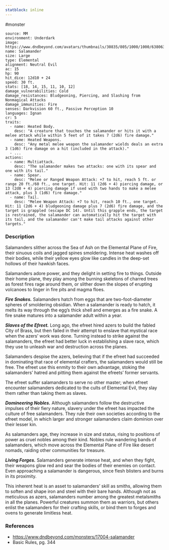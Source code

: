 ```yaml
---
statblock: inline
---
```

 #monster 

```statblock
source: MM
environment: Underdark
image: https://www.dndbeyond.com/avatars/thumbnails/30835/805/1000/1000/638063921868615940.png
name: Salamander
size: Large
type: Elemental
alignment: Neutral Evil
ac: 15
hp: 90
hit_dice: 12d10 + 24
speed: 30 ft.
stats: [18, 14, 15, 11, 10, 12]
damage_vulnerabilities: Cold
damage_resistances: Bludgeoning, Piercing, and Slashing from Nonmagical Attacks
damage_immunities: Fire
senses: Darkvision 60 ft., Passive Perception 10
languages: Ignan
cr: 5
traits:
  - name: Heated Body.
    desc: "A creature that touches the salamander or hits it with a melee attack while within 5 feet of it takes 7 (2d6) fire damage."
  - name: Heated Weapons.
    desc: "Any metal melee weapon the salamander wields deals an extra 3 (1d6) fire damage on a hit (included in the attack)."
  - ...
actions:
  - name: Multiattack.
    desc: "The salamander makes two attacks: one with its spear and one with its tail."
  - name: Spear.
    desc: "Melee or Ranged Weapon Attack: +7 to hit, reach 5 ft. or range 20 ft./60 ft., one target. Hit: 11 (2d6 + 4) piercing damage, or 13 (2d8 + 4) piercing damage if used with two hands to make a melee attack, plus 3 (1d6) fire damage."
  - name: Tail.
    desc: "Melee Weapon Attack: +7 to hit, reach 10 ft., one target. Hit: 11 (2d6 + 4) bludgeoning damage plus 7 (2d6) fire damage, and the target is grappled (escape DC 14). Until this grapple ends, the target is restrained, the salamander can automatically hit the target with its tail, and the salamander can't make tail attacks against other targets."
```

### Description

Salamanders slither across the Sea of Ash on the Elemental Plane of Fire, their sinuous coils and jagged spines smoldering. Intense heat washes off their bodies, while their yellow eyes glow like candles in the deep-set hollows of their hawkish faces.

Salamanders adore power, and they delight in setting fire to things. Outside their home plane, they play among the burning skeletons of charred trees as forest fires rage around them, or slither down the slopes of erupting volcanoes to linger in fire pits and magma floes.

_**Fire Snakes.**_ Salamanders hatch from eggs that are two-foot-diameter spheres of smoldering obsidian. When a salamander is ready to hatch, it melts its way through the egg’s thick shell and emerges as a fire snake. A fire snake matures into a salamander adult within a year.

_**Slaves of the Efreet.**_ Long ago, the efreet hired azers to build the fabled City of Brass, but then failed in their attempt to enslave that mystical race when the azers’ work was done. Turning instead to strike against the salamanders, the efreet had better luck in establishing a slave race, which they use to unleash war and destruction across the planes.

Salamanders despise the azers, believing that if the efreet had succeeded in dominating that race of elemental crafters, the salamanders would still be free. The efreet use this enmity to their own advantage, stoking the salamanders’ hatred and pitting them against the efreets’ former servants.

The efreet suffer salamanders to serve no other master; when efreet encounter salamanders dedicated to the cults of Elemental Evil, they slay them rather than taking them as slaves.

_**Domineering Nobles.**_ Although salamanders follow the destructive impulses of their fiery nature, slavery under the efreet has impacted the culture of free salamanders. They rule their own societies according to the efreet model, in which larger and stronger salamanders claim dominion over their lesser kin.

As salamanders age, they increase in size and status, rising to positions of power as cruel nobles among their kind. Nobles rule wandering bands of salamanders, which move across the Elemental Plane of Fire like desert nomads, raiding other communities for treasure.

_**Living Forges.**_ Salamanders generate intense heat, and when they fight, their weapons glow red and sear the bodies of their enemies on contact. Even approaching a salamander is dangerous, since flesh blisters and burns in its proximity.

This inherent heat is an asset to salamanders’ skill as smiths, allowing them to soften and shape iron and steel with their bare hands. Although not as meticulous as azers, salamanders number among the greatest metalsmiths in all the planes. Powerful creatures summon them as warriors, but others enlist the salamanders for their crafting skills, or bind them to forges and ovens to generate limitless heat.

### References

* https://www.dndbeyond.com/monsters/17004-salamander
* Basic Rules, pg. 344
